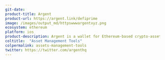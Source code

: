 ```yaml
---
git-date: 
product-title: Argent
product-url: https://argent.link/defiprime
image: /images/output_md/httpswwwargentxyz.png
ecosystem: ethereum
platform: ios
product-description: Argent is a wallet for Ethereum-based crypto-assets and apps.
coltitle:  "Asset Management Tools"
colpermalink: assets-management-tools
twitter: https://twitter.com/argenthq
---
```

